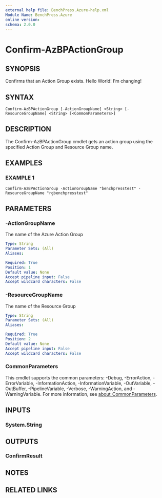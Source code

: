 ```yaml
---
external help file: BenchPress.Azure-help.xml
Module Name: BenchPress.Azure
online version:
schema: 2.0.0
---
```


# Confirm-AzBPActionGroup

## SYNOPSIS
Confirms that an Action Group exists.
Hello World!
I'm changing!

## SYNTAX

```
Confirm-AzBPActionGroup [-ActionGroupName] <String> [-ResourceGroupName] <String> [<CommonParameters>]
```

## DESCRIPTION
The Confirm-AzBPActionGroup cmdlet gets an action group using the specified Action Group and Resource Group name.

## EXAMPLES

### EXAMPLE 1
```
Confirm-AzBPActionGroup -ActionGroupName "benchpresstest" -ResourceGroupName "rgbenchpresstest"
```

## PARAMETERS

### -ActionGroupName
The name of the Azure Action Group

```yaml
Type: String
Parameter Sets: (All)
Aliases:

Required: True
Position: 1
Default value: None
Accept pipeline input: False
Accept wildcard characters: False
```

### -ResourceGroupName
The name of the Resource Group

```yaml
Type: String
Parameter Sets: (All)
Aliases:

Required: True
Position: 2
Default value: None
Accept pipeline input: False
Accept wildcard characters: False
```

### CommonParameters
This cmdlet supports the common parameters: -Debug, -ErrorAction, -ErrorVariable, -InformationAction, -InformationVariable, -OutVariable, -OutBuffer, -PipelineVariable, -Verbose, -WarningAction, and -WarningVariable. For more information, see [about_CommonParameters](http://go.microsoft.com/fwlink/?LinkID=113216).

## INPUTS

### System.String
## OUTPUTS

### ConfirmResult
## NOTES

## RELATED LINKS

